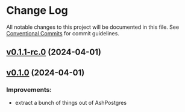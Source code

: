 # Change Log

All notable changes to this project will be documented in this file.
See [Conventional Commits](Https://conventionalcommits.org) for commit guidelines.

<!-- changelog -->

## [v0.1.1-rc.0](https://github.com/ash-project/ash_sql/compare/v0.1.0...v0.1.1-rc.0) (2024-04-01)




## [v0.1.0](https://github.com/ash-project/ash_sql/compare/v0.1.0...v0.1.0) (2024-04-01)




### Improvements:

* extract a bunch of things out of AshPostgres
